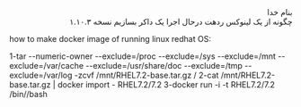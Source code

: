 <div dir="rtl">بنام خدا</div>

<div dir="rtl">چگونه از یک لینوکس ردهت درحال اجرا یک داکر بسازیم نسخه ۱.۱۰.۳</div>

how to make docker image of running linux redhat OS:

1-tar --numeric-owner --exclude=/proc --exclude=/sys --exclude=/mnt --exclude=/var/cache --exclude=/usr/share/doc --exclude=/tmp --exclude=/var/log -zcvf /mnt/RHEL7.2-base.tar.gz /
2-cat /mnt/RHEL7.2-base.tar.gz | docker import - RHEL7.2/7.2
3-docker run -i -t RHEL7.2/7.2 /bin//bash

<div dir="rtl"></div>
<div dir="rtl"></div>



